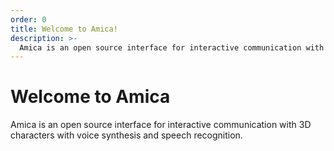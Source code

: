 ```yaml
---
order: 0
title: Welcome to Amica!
description: >-
  Amica is an open source interface for interactive communication with 3D characters with voice synthesis and speech recognition.
---
```


# Welcome to Amica

Amica is an open source interface for interactive communication with 3D characters with voice synthesis and speech recognition.
